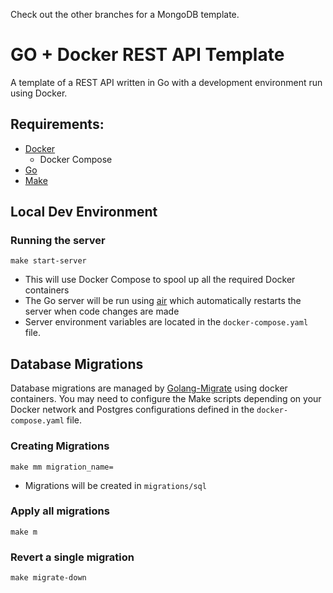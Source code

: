 Check out the other branches for a MongoDB template.

# GO + Docker REST API Template

A template of a REST API written in Go with a development environment run using Docker.

## Requirements:
- [Docker](https://www.docker.com/products/docker-desktop/)
    - Docker Compose
- [Go](https://go.dev/)
- [Make](https://www.gnu.org/software/make/)

## Local Dev Environment
### Running the server
```
make start-server
```
- This will use Docker Compose to spool up all the required Docker containers
- The Go server will be run using [air](https://github.com/cosmtrek/air) which automatically restarts the server when code changes are made
- Server environment variables are located in the `docker-compose.yaml` file.

## Database Migrations
Database migrations are managed by [Golang-Migrate](https://github.com/golang-migrate/migrate) using docker containers. You may need to configure the Make scripts depending on your Docker network and Postgres configurations defined in the `docker-compose.yaml` file.

### Creating Migrations
```
make mm migration_name=
```
- Migrations will be created in `migrations/sql`
### Apply all migrations
```
make m
```
### Revert a single migration
```
make migrate-down
```
